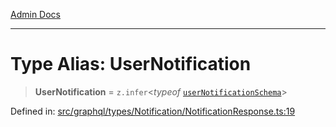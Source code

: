 [Admin Docs](/)

***

# Type Alias: UserNotification

> **UserNotification** = `z.infer`\<*typeof* [`userNotificationSchema`](../variables/userNotificationSchema.md)\>

Defined in: [src/graphql/types/Notification/NotificationResponse.ts:19](https://github.com/Sourya07/talawa-api/blob/ead7a48e0174153214ee7311f8b242ee1c1a12ca/src/graphql/types/Notification/NotificationResponse.ts#L19)
